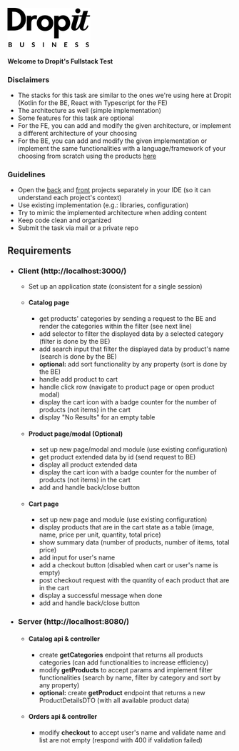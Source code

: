 ![Dropit](front/src/tools/assets/logo-dropit-business.svg)

#### Welcome to Dropit's Fullstack Test

### Disclaimers
* The stacks for this task are similar to the ones we're using here at Dropit (Kotlin for the BE, React with Typescript for the FE) 
* The architecture as well (simple implementation)  
* Some features for this task are optional
* For the FE, you can add and modify the given architecture, or implement a different architecture of your choosing
* For the BE, you can add and modify the given implementation or implement the same functionalities with a language/framework of your choosing from scratch using the products [here](/back/src/main/resources/static/products.json)


### Guidelines

* Open the [back](/back) and [front](/front) projects separately in your IDE (so it can understand each project's context)
* Use existing implementation (e.g.: libraries, configuration)
* Try to mimic the implemented architecture when adding content
* Keep code clean and organized
* Submit the task via mail or a private repo

## Requirements

* ### Client (http://localhost:3000/)

  * Set up an application state (consistent for a single session)

  * #### Catalog page
      * get products' categories by sending a request to the BE and render the categories within the filter (see next line)
      * add selector to filter the displayed data by a selected category (filter is done by the BE)
      * add search input that filter the displayed data by product's name (search is done by the BE)
      * **optional:** add sort functionality by any property (sort is done by the BE)
      * handle add product to cart
      * handle click row (navigate to product page or open product modal)
      * display the cart icon with a badge counter for the number of products (not items) in the cart
      * display "No Results" for an empty table
      
  * #### Product page/modal (Optional)
      * set up new page/modal and module (use existing configuration)
      * get product extended data by id (send request to BE)
      * display all product extended data
      * display the cart icon with a badge counter for the number of products (not items) in the cart
      * add and handle back/close button
      
  * #### Cart page
      * set up new page and module (use existing configuration)
      * display products that are in the cart state as a table (image, name, price per unit, quantity, total price)
      * show summary data (number of products, number of items, total price)
      * add input for user's name
      * add a checkout button (disabled when cart or user's name is empty)
      * post checkout request with the quantity of each product that are in the cart
      * display a successful message when done
      * add and handle back/close button
      
* ### Server (http://localhost:8080/)

  * #### Catalog api & controller
    * create **getCategories** endpoint that returns all products categories (can add functionalities to increase efficiency)
    * modify **getProducts** to accept params and implement filter functionalities (search by name, filter by category and sort by any property)
    * **optional:** create **getProduct** endpoint that returns a new ProductDetailsDTO (with all available product data)

  * #### Orders api & controller
    * modify **checkout** to accept user's name and validate name and list are not empty (respond with 400 if validation failed)

